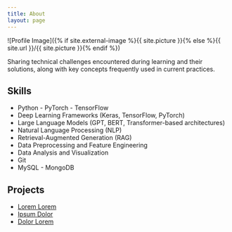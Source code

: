 ```yaml
---
title: About
layout: page
---
```

![Profile Image]({% if site.external-image %}{{ site.picture }}{% else %}{{ site.url }}/{{ site.picture }}{% endif %})

<p>Sharing technical challenges encountered during learning and their solutions, along with key concepts frequently used in current practices.</p>


<h2>Skills</h2>

<ul class="skill-list">
	<li>Python - PyTorch - TensorFlow</li>
	<li>Deep Learning Frameworks (Keras, TensorFlow, PyTorch)</li>
	<li>Large Language Models (GPT, BERT, Transformer-based architectures)</li>
	<li>Natural Language Processing (NLP)</li>
	<li>Retrieval-Augmented Generation (RAG)</li>
	<li>Data Preprocessing and Feature Engineering</li>
	<li>Data Analysis and Visualization</li>
	<li>Git</li>
	<li>MySQL - MongoDB</li>
</ul>

<h2>Projects</h2>

<ul>
	<li><a href="https://github.com/">Lorem Lorem</a></li>
	<li><a href="https://github.com/">Ipsum Dolor</a></li>
	<li><a href="https://github.com/">Dolor Lorem</a></li>
</ul>
